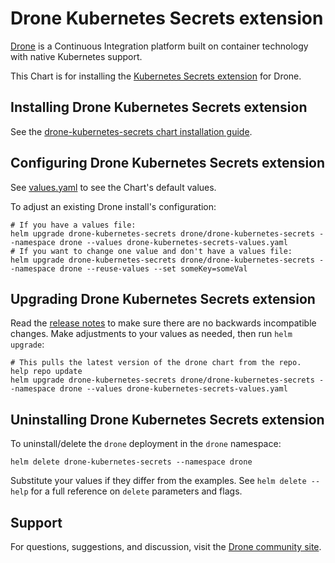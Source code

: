 # Drone Kubernetes Secrets extension

[Drone](http://drone.io/) is a Continuous Integration platform built on container technology with native Kubernetes support.

This Chart is for installing the [Kubernetes Secrets extension](https://github.com/drone/drone-kubernetes-secrets) for Drone.

## Installing Drone Kubernetes Secrets extension

See the [drone-kubernetes-secrets chart installation guide](./docs/install.md).

## Configuring Drone Kubernetes Secrets extension

See [values.yaml](values.yaml) to see the Chart's default values.

To adjust an existing Drone install's configuration:

```console
# If you have a values file:
helm upgrade drone-kubernetes-secrets drone/drone-kubernetes-secrets --namespace drone --values drone-kubernetes-secrets-values.yaml
# If you want to change one value and don't have a values file:
helm upgrade drone-kubernetes-secrets drone/drone-kubernetes-secrets --namespace drone --reuse-values --set someKey=someVal
```

## Upgrading Drone Kubernetes Secrets extension

Read the [release notes](https://discourse.drone.io/c/announcements/6) to make sure there are no backwards incompatible changes. Make adjustments to your values as needed, then run `helm upgrade`:

```console
# This pulls the latest version of the drone chart from the repo.
help repo update
helm upgrade drone-kubernetes-secrets drone/drone-kubernetes-secrets --namespace drone --values drone-kubernetes-secrets-values.yaml
```

## Uninstalling Drone Kubernetes Secrets extension

To uninstall/delete the `drone` deployment in the `drone` namespace:

```console
helm delete drone-kubernetes-secrets --namespace drone
```

Substitute your values if they differ from the examples. See `helm delete --help` for a full reference on `delete` parameters and flags.

## Support

For questions, suggestions, and discussion, visit the [Drone community site](https://discourse.drone.io/).